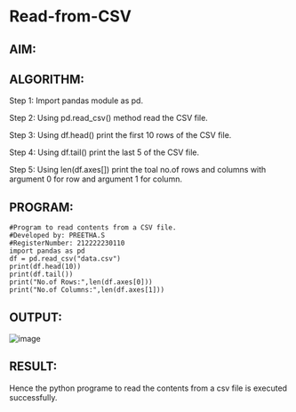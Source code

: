 # Read-from-CSV

## AIM:

## ALGORITHM:
Step 1:
Import pandas module as pd.

Step 2:
Using pd.read_csv() method read the CSV file.

Step 3:
Using df.head() print the first 10 rows of the CSV file.

Step 4:
Using df.tail() print the last 5 of the CSV file.

Step 5:
Using len(df.axes[]) print the toal no.of rows and columns with argument 0 for row and argument 1 for column.

## PROGRAM:
```
#Program to read contents from a CSV file.
#Developed by: PREETHA.S
#RegisterNumber: 212222230110
import pandas as pd
df = pd.read_csv("data.csv")
print(df.head(10))
print(df.tail())
print("No.of Rows:",len(df.axes[0]))
print("No.of Columns:",len(df.axes[1]))
```
## OUTPUT:

![image](https://github.com/Preetha-Senthamilan/Read-from-CSV/assets/119390282/8d9a6ea3-ad5d-459e-824f-6e03dba64cb3)


## RESULT:

Hence the python programe to read the contents from a csv file is executed successfully.
